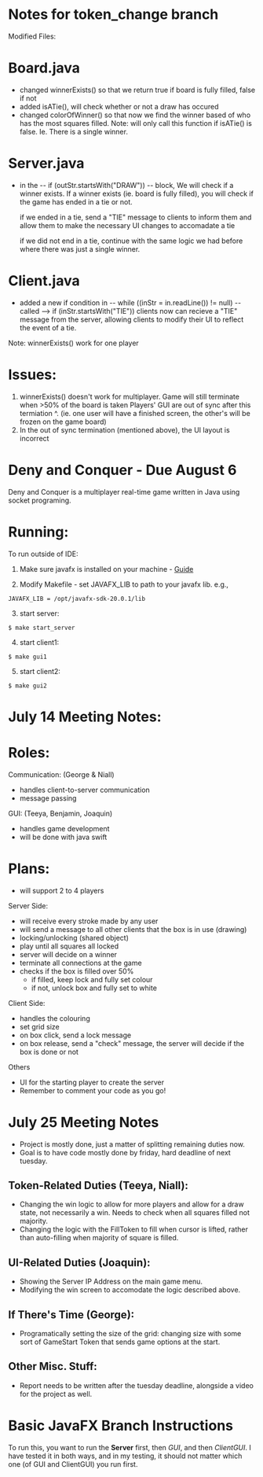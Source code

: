 # Notes for token_change branch

Modified Files: 

# Board.java
- changed winnerExists() so that we return true if board is fully filled, false if not
- added isATie(), will check whether or not a draw has occured
- changed colorOfWinner() so that now we find the winner based of who has the most
  squares filled. Note: will only call this function if isATie() is false.
  Ie. There is a single winner.

# Server.java
- in the -- if (outStr.startsWith("DRAW")) -- block, We will check if a winner exists.
  If a winner exists (ie. board is fully filled), you will check if the game has ended 
  in a tie or not.

  if we ended in a tie, send a "TIE" message to clients to inform them and allow them
  to make the necessary UI changes to accomadate a tie

  if we did not end in a tie, continue with the same logic we had before where there 
  was just a single winner. 

# Client.java
- added a new if condition in -- while ((inStr = in.readLine()) != null) --
  called --> if (inStr.startsWith("TIE"))
  clients now can recieve a "TIE" message from the server, allowing clients to modify 
  their UI to reflect the event of a tie.

Note: winnerExists() work for one player

# Issues: 
1.  winnerExists() doesn't work for multiplayer.
    Game will still terminate when >50% of the board is taken
    Players' GUI are out of sync after this termiation ^. 
    (ie. one user will have a finished screen, the other's will be frozen on the game board)
2. In the out of sync termination (mentioned above), the UI layout is incorrect


# Deny and Conquer - Due August 6

Deny and Conquer is a multiplayer real-time game written in Java using socket programing.

# Running:
To run outside of IDE:
1. Make sure javafx is installed on your machine - [Guide](https://openjfx.io/openjfx-docs/#install-javafx)

2. Modify Makefile - set JAVAFX_LIB to path to your javafx lib.
e.g.,
```shell
JAVAFX_LIB = /opt/javafx-sdk-20.0.1/lib
```

3. start server:
```shell 
$ make start_server
```

4. start client1:
```shell
$ make gui1
```

5. start client2:
```shell
$ make gui2
```

# July 14 Meeting Notes: 

# Roles: 
Communication: (George & Niall)
- handles client-to-server communication
- message passing

GUI: (Teeya, Benjamin, Joaquin)
- handles game development
- will be done with java swift

# Plans:
- will support 2 to 4 players

Server Side: 
- will receive every stroke made by any user
- will send a message to all other clients that the box is in use (drawing)
- locking/unlocking (shared object)
- play until all squares all locked
- server will decide on a winner
- terminate all connections at the game
- checks if the box is filled over 50%
  - if filled, keep lock and fully set colour
  - if not, unlock box and fully set to white

Client Side:
- handles the colouring
- set grid size
- on box click, send a lock message
- on box release, send a "check" message, the server will decide if the box is done or not

Others
- UI for the starting player to create the server
- Remember to comment your code as you go!

# July 25 Meeting Notes
- Project is mostly done, just a matter of splitting remaining duties now.
- Goal is to have code mostly done by friday, hard deadline of next tuesday.
## Token-Related Duties (Teeya, Niall):
- Changing the win logic to allow for more players and allow for a draw state, not necessarily a win. Needs to check when all squares filled not majority.
- Changing the logic with the FillToken to fill when cursor is lifted, rather than auto-filling when majority of square is filled.
## UI-Related Duties (Joaquin):
- Showing the Server IP Address on the main game menu.
- Modifying the win screen to accomodate the logic described above.
## If There's Time (George):
- Programatically setting the size of the grid: changing size with some sort of GameStart Token that sends game options at the start.
## Other Misc. Stuff:
- Report needs to be written after the tuesday deadline, alongside a video for the project as well.

# Basic JavaFX Branch Instructions
To run this, you want to run the **Server** first, then *GUI*, and then *ClientGUI*. I have tested it in both ways, and in my testing, it should not matter which one (of GUI and ClientGUI) you run first.
  
